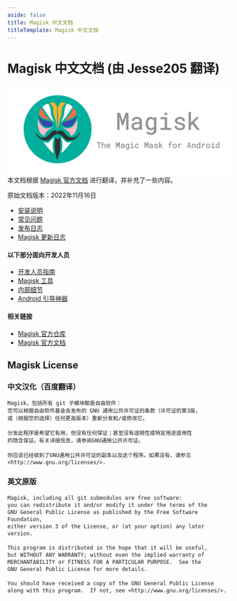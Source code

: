 ```yaml
---
aside: false
title: Magisk 中文文档
titleTemplate: Magisk 中文文档
---
```


# Magisk 中文文档 (由 Jesse205 翻译)
![logo](/images/logo.png)
本文档根据 [Magisk 官方文档](https://topjohnwu.github.io/Magisk/) 进行翻译，并补充了一些内容。

原始文档版本：2022年11月16日

- [安装说明](install.md)
- [常见问题](faq.md)
- [发布日志](releases/index.md)
- [Magisk  更新日志](changes.md)

#### 以下部分面向开发人员

- [开发人员指南](guides.md)
- [Magisk 工具](tools.md)
- [内部细节](details.md)
- [Android 引导神器](boot.md)

#### 相关链接

- [Magisk 官方仓库](https://github.com/topjohnwu/Magisk)
- [Magisk 官方文档](https://topjohnwu.github.io/Magisk/)

## Magisk License
### 中文汉化（百度翻译）
    Magisk，包括所有 git 子模块都是自由软件：
    您可以根据自由软件基金会发布的 GNU 通用公共许可证的条款（许可证的第3版，
    或（根据您的选择）任何更高版本）重新分发和/或修改它。

    分发此程序是希望它有用，但没有任何保证；甚至没有适销性或特定用途适用性
    的隐含保证。有关详细信息，请参阅GNU通用公共许可证。

    你应该已经收到了GNU通用公共许可证的副本以及这个程序。如果没有，请参见
    <http://www.gnu.org/licenses/>.

### 英文原版
    Magisk, including all git submodules are free software:
    you can redistribute it and/or modify it under the terms of the
    GNU General Public License as published by the Free Software Foundation,
    either version 3 of the License, or (at your option) any later version.

    This program is distributed in the hope that it will be useful,
    but WITHOUT ANY WARRANTY; without even the implied warranty of
    MERCHANTABILITY or FITNESS FOR A PARTICULAR PURPOSE.  See the
    GNU General Public License for more details.

    You should have received a copy of the GNU General Public License
    along with this program.  If not, see <http://www.gnu.org/licenses/>.